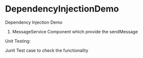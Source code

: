 # DependencyInjectionDemo
Dependency Injection Demo


1. MessageService Component which provide the sendMessage 

Unit Testing:

Junit Test case to check the functionality 
